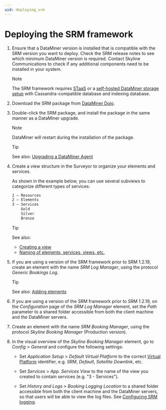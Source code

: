 ```yaml
---
uid: deploying_srm
---
```


# Deploying the SRM framework

1. Ensure that a DataMiner version is installed that is compatible with the SRM version you want to deploy. Check the SRM release notes to see which minimum DataMiner version is required. Contact Skyline Communications to check if any additional components need to be installed in your system.

   > [!NOTE]
   > The SRM framework requires [STaaS](xref:STaaS) or a [self-hosted DataMiner storage setup](xref:Supported_system_data_storage_architectures) with Cassandra-compatible database and indexing database.

1. Download the SRM package from [DataMiner Dojo](https://community.dataminer.services/downloads/).

1. Double-click the SRM package, and install the package in the same manner as a DataMiner upgrade.

   > [!NOTE]
   > DataMiner will restart during the installation of the package.

   > [!TIP]
   > See also: [Upgrading a DataMiner Agent](xref:Upgrading_a_DataMiner_Agent)

1. Create a view structure in the Surveyor to organize your elements and services.

   As shown in the example below, you can use several subviews to categorize different types of services:

   ```txt
   1 – Resources
   2 – Elements
   3 – Services
       Gold
       Silver
       Bronze
   ```

   > [!TIP]
   > See also:
   >
   > - [Creating a view](xref:Managing_views#creating-a-view)
   > - [Naming of elements, services, views, etc.](xref:NamingConventions#naming-of-elements-services-views-etc)

1. If you are using a version of the SRM framework prior to SRM 1.2.19, create an element with the name *SRM Log Manager*, using the protocol *Generic Bookings Log*.

   > [!TIP]
   > See also: [Adding elements](xref:Adding_elements)

1. If you are using a version of the SRM framework prior to SRM 1.2.19, on the *Configuration* page of the *SRM Log Manager* element, set the *Path* parameter to a shared folder accessible from both the client machine and the DataMiner servers.

1. Create an element with the name *SRM Booking Manager*, using the protocol *Skyline Booking Manager* (Production version).

1. In the visual overview of the *Skyline Booking Manager* element, go to *Config* > *General* and configure the following settings:

   - Set *Application Setup* > *Default Virtual Platform* to the correct [Virtual Platform](xref:srm_instantiations#virtual-platform) identifier, e.g. *SRM*, *Default*, *Satellite Downlink*, etc.

   - Set *Services* > *App. Services View* to the name of the view you created to contain services (e.g. "3 - Services").

   - Set *History and Logs* > *Booking Logging Location* to a shared folder accessible from both the client machine and the DataMiner servers, so that users will be able to view the log files. See [Configuring SRM logging](xref:SRM_logging_config).
